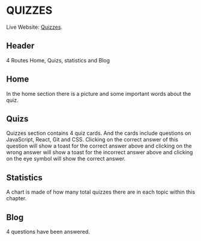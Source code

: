 # QUIZZES

Live Website: [Quizzes](https://venerable-meringue-ae2aa6.netlify.app/).

## Header

4 Routes Home, Quizs, statistics and Blog

## Home 

In the home section there is a picture and some important words about the quiz.

## Quizs

Quizzes section contains 4 quiz cards.
And the cards include questions on JavaScript, React, Git and CSS. Clicking on the correct answer of 
this question will show a toast for the correct answer above and clicking on the wrong answer will 
show a toast for the incorrect answer above and clicking on the eye symbol will show the correct answer.

## Statistics

A chart is made of how many total quizzes there are in each topic within this chapter.

## Blog

4 questions have been answered.